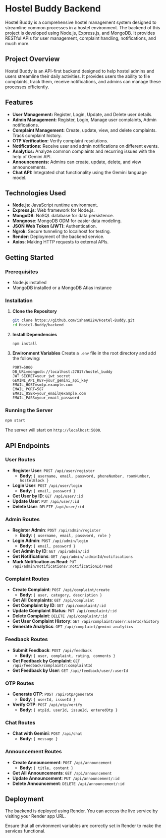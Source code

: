 # Hostel Buddy Backend

Hostel Buddy is a comprehensive hostel management system designed to streamline common processes in a hostel environment. The backend of this project is developed using Node.js, Express.js, and MongoDB. It provides RESTful APIs for user management, complaint handling, notifications, and much more.

## Project Overview
Hostel Buddy is an API-first backend designed to help hostel admins and users streamline their daily activities. It provides users the ability to file complaints, track them, receive notifications, and admins can manage these processes efficiently.

## Features
- **User Management:** Register, Login, Update, and Delete user details.
- **Admin Management:** Register, Login, Manage user complaints, Admin notifications.
- **Complaint Management:** Create, update, view, and delete complaints. Track complaint history.
- **OTP Verification:** Verify complaint resolutions.
- **Notifications:** Receive user and admin notifications on different events.
- **Analytics:** Analyze common complaints and recurring issues with the help of Gemini API.
- **Announcements:** Admins can create, update, delete, and view announcements.
- **Chat API:** Integrated chat functionality using the Gemini language model.

## Technologies Used
- **Node.js**: JavaScript runtime environment.
- **Express.js**: Web framework for Node.js.
- **MongoDB**: NoSQL database for data persistence.
- **Mongoose**: MongoDB ODM for easier data modeling.
- **JSON Web Token (JWT)**: Authentication.
- **Ngrok**: Secure tunneling to localhost for testing.
- **Render**: Deployment of the backend service.
- **Axios**: Making HTTP requests to external APIs.

## Getting Started
### Prerequisites
- Node.js installed
- MongoDB installed or a MongoDB Atlas instance

### Installation
1. **Clone the Repository**
   ```bash
   git clone https://github.com/ishan0224/Hostel-Buddy.git
   cd Hostel-Buddy/backend
   ```

2. **Install Dependencies**
   ```bash
   npm install
   ```

3. **Environment Variables**
   Create a `.env` file in the root directory and add the following:
   ```env
   PORT=5000
   DB_URL=mongodb://localhost:27017/hostel_buddy
   JWT_SECRET=your_jwt_secret
   GEMINI_API_KEY=your_gemini_api_key
   EMAIL_HOST=smtp.example.com
   EMAIL_PORT=587
   EMAIL_USER=your_email@example.com
   EMAIL_PASS=your_email_password
   ```

### Running the Server
```bash
npm start
```
The server will start on `http://localhost:5000`.

## API Endpoints
### User Routes
- **Register User**: `POST /api/user/register`
  - **Body**: `{ username, email, password, phoneNumber, roomNumber, hostelBlock }`
- **Login User**: `POST /api/user/login`
  - **Body**: `{ email, password }`
- **Get User by ID**: `GET /api/user/:id`
- **Update User**: `PUT /api/user/:id`
- **Delete User**: `DELETE /api/user/:id`

### Admin Routes
- **Register Admin**: `POST /api/admin/register`
  - **Body**: `{ username, email, password, role }`
- **Login Admin**: `POST /api/admin/login`
  - **Body**: `{ email, password }`
- **Get Admin by ID**: `GET /api/admin/:id`
- **Get Notifications**: `GET /api/admin/:adminId/notifications`
- **Mark Notification as Read**: `PUT /api/admin/notifications/:notificationId/read`

### Complaint Routes
- **Create Complaint**: `POST /api/complaint/create`
  - **Body**: `{ user, category, description }`
- **Get All Complaints**: `GET /api/complaint`
- **Get Complaint by ID**: `GET /api/complaint/:id`
- **Update Complaint Status**: `PUT /api/complaint/:id`
- **Delete Complaint**: `DELETE /api/complaint/:id`
- **Get User Complaint History**: `GET /api/complaint/user/:userId/history`
- **Generate Analytics**: `GET /api/complaint/gemini-analytics`

### Feedback Routes
- **Submit Feedback**: `POST /api/feedback`
  - **Body**: `{ user, complaint, rating, comments }`
- **Get Feedback by Complaint**: `GET /api/feedback/complaint/:complaintId`
- **Get Feedback by User**: `GET /api/feedback/user/:userId`

### OTP Routes
- **Generate OTP**: `POST /api/otp/generate`
  - **Body**: `{ userId, issueId }`
- **Verify OTP**: `POST /api/otp/verify`
  - **Body**: `{ otpId, userId, issueId, enteredOtp }`

### Chat Routes
- **Chat with Gemini**: `POST /api/chat`
  - **Body**: `{ message }`

### Announcement Routes
- **Create Announcement**: `POST /api/announcement`
  - **Body**: `{ title, content }`
- **Get All Announcements**: `GET /api/announcement`
- **Update Announcement**: `PUT /api/announcement/:id`
- **Delete Announcement**: `DELETE /api/announcement/:id`

## Deployment
The backend is deployed using Render. You can access the live service by visiting your Render app URL.

Ensure that all environment variables are correctly set in Render to make the services functional.

